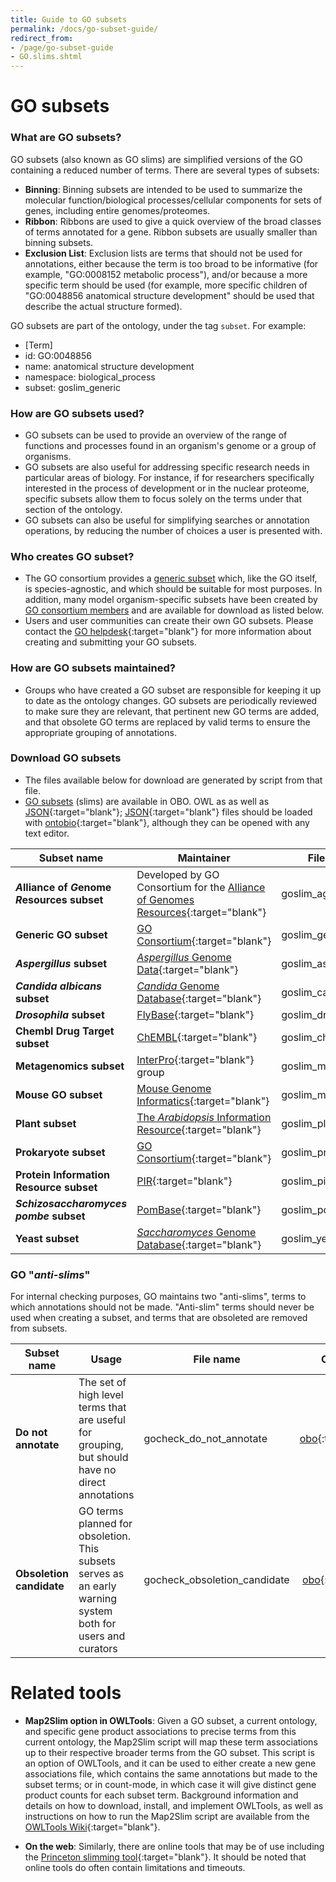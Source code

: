 ```yaml
---
title: Guide to GO subsets
permalink: /docs/go-subset-guide/
redirect_from: 
- /page/go-subset-guide
- GO.slims.shtml
---
```


# GO subsets

### What are GO subsets?
 GO subsets (also known as GO slims) are simplified versions of the GO containing a reduced number of terms. There are several types of subsets: 
+ **Binning**: Binning subsets are intended to be used to summarize the molecular function/biological processes/cellular components for sets of genes, including entire genomes/proteomes.
+ **Ribbon**: Ribbons are used to give a quick overview of the broad classes of terms annotated for a gene. Ribbon subsets are usually smaller than binning subsets.
+ **Exclusion List**: Exclusion lists are terms that should not be used for annotations, either because the term is too broad to be informative (for example, "GO:0008152 metabolic process"), and/or because a more specific term should be used (for example, more specific children of "GO:0048856 anatomical structure development" should be used that describe the actual structure formed).

GO subsets are part of the ontology, under the tag `subset`. For example:
 + [Term]
 + id: GO:0048856
 + name: anatomical structure development
 + namespace: biological_process
 + subset: goslim_generic
  
### How are GO subsets used?

+ GO subsets can be used to provide an overview of the range of functions and processes found in an organism's genome or a group of organisms. 
+ GO subsets are also useful for addressing specific research needs in particular areas of biology. For instance, if for researchers specifically interested in the process of development or in the nuclear proteome, specific subsets allow them to focus solely on the terms under that section of the ontology.
+ GO subsets can also be useful for simplifying searches or annotation operations, by reducing the number of choices a user is presented with.

### Who creates GO subset?
+ The GO consortium provides a [generic subset](https://current.geneontology.org/ontology/subsets/goslim_generic.obo) which, like the GO itself, is species-agnostic, and which should be suitable for most purposes. In addition, many model organism-specific subsets have been created by [GO consortium members](/docs/go-consortium/) and are available for download as listed below.
+ Users and user communities can create their own GO subsets. Please contact the [GO helpdesk](http://help.geneontology.org/){:target="blank"} for more information about creating and submitting your GO subsets.

### How are GO subsets maintained?
+ Groups who have created a GO subset are responsible for keeping it up to date as the ontology changes. GO subsets are periodically reviewed to make sure they are relevant, that pertinent new GO terms are added, and that obsolete GO terms are replaced by valid terms to ensure the appropriate grouping of annotations.

### Download GO subsets
+  The files available below for download are generated by script from that file. 
+ [GO subsets](/docs/go-subset-guide/) (slims) are available in OBO. OWL as as well as [JSON](https://github.com/geneontology/obographs/){:target="blank"}; [JSON](https://github.com/geneontology/obographs/){:target="blank"} files should be loaded with [ontobio](https://ontobio.readthedocs.io/en/latest/){:target="blank"}, although they can be opened with any text editor.

|**Subset name**|**Maintainer**|**File name**|**OBO format**|**OWL format**|**json format**|**tsv format**|
|------------------|-------------|-------------|-------------|------------|-------------|-------------|
|***A*lliance of *G*enome *R*esources subset**|Developed by GO Consortium for the [Alliance of Genomes Resources](https://www.alliancegenome.org/){:target="blank"} |goslim_agr  |[obo](https://current.geneontology.org/ontology/subsets/goslim_agr.obo){:target="blank"}  |[owl](https://current.geneontology.org/ontology/subsets/goslim_agr.owl){:target="blank"}  |[json](https://current.geneontology.org/ontology/subsets/goslim_agr.json){:target="blank"}  | [tsv](https://current.geneontology.org/ontology/subsets/goslim_agr.tsv){:target="blank"}  |
|**Generic GO subset**|[GO Consortium](https://help.geneontology.org/){:target="blank"} |goslim_generic|[obo](https://current.geneontology.org/ontology/subsets/goslim_generic.obo){:target="blank"} | [owl](https://current.geneontology.org/ontology/subsets/goslim_generic.owl){:target="blank"}  |[json](https://current.geneontology.org/ontology/subsets/goslim_generic.json){:target="blank"}  |[tsv](https://current.geneontology.org/ontology/subsets/goslim_generic.tsv){:target="blank"}  |
|*__Aspergillus__* **subset**|[_Aspergillus_ Genome Data](http://www.aspgd.org/){:target="blank"} |goslim_aspergillus|[obo](https://current.geneontology.org/ontology/subsets/goslim_aspergillus.obo){:target="blank"}  |[owl](https://current.geneontology.org/ontology/subsets/goslim_aspergillus.owl){:target="blank"}  |[json](https://current.geneontology.org/ontology/subsets/goslim_aspergillus.json){:target="blank"}  |[tsv](https://current.geneontology.org/ontology/subsets/goslim_aspergillus.tsv){:target="blank"}  |
|*__Candida albicans__* **subset**|[_Candida_ Genome Database](http://www.candidagenome.org/){:target="blank"} |goslim_candida|[obo](https://current.geneontology.org/ontology/subsets/goslim_candida.obo){:target="blank"} |[owl](https://current.geneontology.org/ontology/subsets/goslim_candida.owl){:target="blank"}  |[json](https://current.geneontology.org/ontology/subsets/goslim_candida.json){:target="blank"}  |[tsv](https://current.geneontology.org/ontology/subsets/goslim_candida.tsv){:target="blank"}  |
|*__Drosophila__* **subset**|[FlyBase](http://www.flybase.org/){:target="blank"} |goslim_drosophila|[obo](https://current.geneontology.org/ontology/subsets/goslim_drosophila.obo){:target="blank"} |[owl](https://current.geneontology.org/ontology/subsets/goslim_drosophila.owl){:target="blank"}  |[json](https://current.geneontology.org/ontology/subsets/goslim_drosophila.json){:target="blank"}  |[tsv](https://current.geneontology.org/ontology/subsets/goslim_drosophila.tsv){:target="blank"}  |
|**Chembl Drug Target subset**|[ChEMBL](https://www.ebi.ac.uk/chembl/){:target="blank"} |goslim_chembl|[obo](https://current.geneontology.org/ontology/subsets/goslim_chembl.obo){:target="blank"} |[owl](https://current.geneontology.org/ontology/subsets/goslim_chembl.owl){:target="blank"}  |[json](https://current.geneontology.org/ontology/subsets/goslim_chembl.json){:target="blank"} |[tsv](https://current.geneontology.org/ontology/subsets/goslim_chembl.tsv){:target="blank"} |
|**Metagenomics subset**|[InterPro](http://www.ebi.ac.uk/interpro/){:target="blank"}  group|goslim_metagenomic|[obo](https://current.geneontology.org/ontology/subsets/goslim_metagenomics.obo){:target="blank"} | [owl](https://current.geneontology.org/ontology/subsets/goslim_metagenomics.owl){:target="blank"}  |[json](https://current.geneontology.org/ontology/subsets/goslim_metagenomics.json){:target="blank"} |[tsv](https://current.geneontology.org/ontology/subsets/goslim_metagenomics.tsv){:target="blank"} |
|**Mouse GO subset**|[Mouse Genome Informatics](http://www.informatics.jax.org/){:target="blank"} |goslim_mouse|[obo](https://current.geneontology.org/ontology/subsets/goslim_mouse.obo){:target="blank"}  |[owl](https://current.geneontology.org/ontology/subsets/goslim_mouse.owl){:target="blank"}  |[json](https://current.geneontology.org/ontology/subsets/goslim_mouse.json){:target="blank"}  |[tsv](https://current.geneontology.org/ontology/subsets/goslim_mouse.tsv){:target="blank"}  |
|**Plant subset**|[The _Arabidopsis_ Information Resource](https://www.arabidopsis.org/){:target="blank"} |goslim_plant|[obo](https://current.geneontology.org/ontology/subsets/goslim_plant.obo){:target="blank"}  |[owl](https://current.geneontology.org/ontology/subsets/goslim_plant.owl){:target="blank"}  |[json](https://current.geneontology.org/ontology/subsets/goslim_plant.json){:target="blank"}  |[tsv](https://current.geneontology.org/ontology/subsets/goslim_plant.tsv){:target="blank"}  |
|**Prokaryote subset**|[GO Consortium](https://help.geneontology.org/){:target="blank"} |goslim_prokaryote|[obo](https://current.geneontology.org/ontology/subsets/goslim_prokaryote.obo){:target="blank"}  |[owl](https://current.geneontology.org/ontology/subsets/goslim_prokaryote.owl){:target="blank"}  |[json](https://current.geneontology.org/ontology/subsets/goslim_prokaryote.json){:target="blank"}  |[tsv](https://current.geneontology.org/ontology/subsets/goslim_prokaryote.tsv){:target="blank"}  |
|**Protein Information Resource subset**|[PIR](https://proteininformationresource.org/){:target="blank"} |goslim_pir|[obo](https://current.geneontology.org/ontology/subsets/goslim_pir.obo){:target="blank"}  |[owl](https://current.geneontology.org/ontology/subsets/goslim_pir.owl){:target="blank"}  |[json](https://current.geneontology.org/ontology/subsets/goslim_pir.json){:target="blank"}  |[tsv](https://current.geneontology.org/ontology/subsets/goslim_pir.tsv){:target="blank"}  |
|*__Schizosaccharomyces pombe__* **subset**|[PomBase](https://www.pombase.org/){:target="blank"} |goslim_pombe|[obo](https://current.geneontology.org/ontology/subsets/goslim_pombe.obo){:target="blank"}  |[owl](https://current.geneontology.org/ontology/subsets/goslim_pombe.owl){:target="blank"}  |[json](https://current.geneontology.org/ontology/subsets/goslim_pombe.json){:target="blank"}  |[tsv](https://current.geneontology.org/ontology/subsets/goslim_pombe.tsv){:target="blank"}  |
|**Yeast subset**|[_Saccharomyces_ Genome Database](https://www.yeastgenome.org/){:target="blank"} |goslim_yeast|[obo](https://current.geneontology.org/ontology/subsets/goslim_yeast.obo){:target="blank"}  |[owl](https://current.geneontology.org/ontology/subsets/goslim_yeast.owl){:target="blank"}  |[json](https://current.geneontology.org/ontology/subsets/goslim_yeast.json){:target="blank"}  |[tsv](https://current.geneontology.org/ontology/subsets/goslim_yeast.tsv){:target="blank"}  |

### GO "*__anti-slims__*"

For internal checking purposes, GO maintains two "anti-slims", terms to which annotations should not be made. "Anti-slim" terms should never be used when creating a subset, and terms that are obsoleted are removed from subsets.

|**Subset name**|**Usage** |**File name** |**OBO format** |**OWL format** |**json format** |**tsv format***
|------------------|----------|----------|----------|----------|----------|----------|
|**Do not annotate**|The set of high level terms that are useful for grouping, but should have no direct annotations| gocheck_do_not_annotate |[obo](https://current.geneontology.org/ontology/subsets/gocheck_do_not_annotate.obo){:target="blank"} | [owl](https://current.geneontology.org/ontology/subsets/gocheck_do_not_annotate.owl){:target="blank"}  |[json](https://current.geneontology.org/ontology/subsets/gocheck_do_not_annotate.json){:target="blank"} |[tsv](https://current.geneontology.org/ontology/subsets/gocheck_do_not_annotate.tsv){:target="blank"} 
|**Obsoletion candidate**|GO terms planned for obsoletion. This subsets serves as an early warning system both for users and curators | gocheck_obsoletion_candidate | [obo](https://current.geneontology.org/ontology/subsets/gocheck_obsoletion_candidate.obo){:target="blank"} |[owl](https://current.geneontology.org/ontology/subsets/gocheck_obsoletion_candidate.owl){:target="blank"} |[json](https://current.geneontology.org/ontology/subsets/gocheck_obsoletion_candidate.json){:target="blank"} |[tsv](https://current.geneontology.org/ontology/subsets/gocheck_obsoletion_candidate.tsv){:target="blank"} 


# Related tools
- __Map2Slim option in OWLTools__:
Given a GO subset, a current ontology, and specific gene product associations to precise terms from this current ontology, the Map2Slim script will map these term associations up to their respective broader terms from the GO subset. This script is an option of OWLTools, and it can be used to either create a new gene associations file, which contains the same annotations but made to the subset terms; or in count-mode, in which case it will give distinct gene product counts for each subset term. Background information and details on how to download, install, and implement OWLTools, as well as instructions on how to run the Map2Slim script are available from the <a href="https://github.com/owlcollab/owltools/wiki/Map2Slim">OWLTools Wiki</a>{:target="blank"}.

- __On the web__:
Similarly, there are online tools that may be of use including the [Princeton slimming tool](http://go.princeton.edu/){:target="blank"}. It should be noted that online tools do often contain limitations and timeouts.
